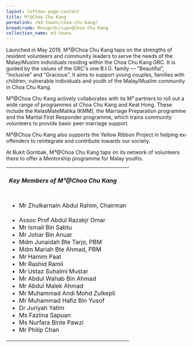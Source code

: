 ```yaml
---
layout: leftnav-page-content
title: M³@Choa Chu Kang
permalink: /m3-towns/choa-chu-kang/
breadcrumb: M<sup>3</sup>@Choa Chu Kang
collection_name: m3-towns
---
```


Launched in May 2019, M³@Choa Chu Kang taps on the strengths of resident volunteers and community leaders to serve the needs of the Malay/Muslim individuals residing within the Choa Chu Kang GRC. It is guided by the values of the GRC's one B.I.G. family — "Beautiful”, “Inclusive” and “Gracious”. It aims to support young couples, families with children, vulnerable individuals and youth of the Malay/Muslim community in Choa Chu Kang. 

M³@Choa Chu Kang actively collaborates with its M³ partners to roll out a wide range of programmes at Choa Chu Kang and Keat Hong. These include the KelasMateMatika (KMM), the Marriage Preparation programme and the Marital First Responder programme, which trains community volunteers to provide basic peer marriage support.  

M³@Choa Chu Kang also supports the Yellow Ribbon Project in helping ex-offenders to reintegrate and contribute towards our society. 

At Bukit Gombak, M³@Choa Chu Kang taps on its network of volunteers there to offer a Mentorship programme for Malay youths.

<table class="table-h">
  <tr>
  <td><h5>Key Members of M³@Choa Chu Kang</h5></td>
  </tr>
  <tr>
  <td>
    <ul>
      <li>Mr Zhulkarnain Abdul Rahim, Chairman</li><br>
      <li>Assoc Prof Abdul Razakjr Omar</li>
      <li>Mr Ismail Bin Sabtu</li>
<li>Mr Johar Bin Anuar</li>
<li>Mdm Junaidah Bte Tarjo, PBM</li>
<li>Mdm Mariah Bte Ahmad, PBM</li>
<li>Mr Hamim Paat</li>
<li>Mr Rashid Ramli</li>
<li>Mr Ustaz Suhaimi Mustar</li>
<li>Mr Abdul Wahab Bin Ahmad</li>
<li>Mr Abdul Malek Ahmad</li>
<li>Mr Muhammad Andi Mohd Zulkepli</li>
<li>Mr Muhammad Hafiz Bin Yusof</li>
<li>Dr Juriyah Yatim</li>
<li>Ms Fazlina Sapuan</li>
<li>Ms Nurfara Binte Pawzi</li>
<li>Mr Philip Chan</li>
    </ul>
    </td>
  </tr>
  </table>
  

